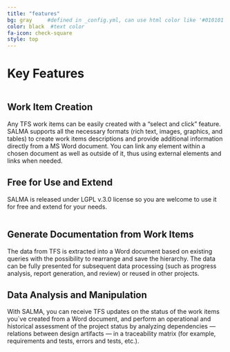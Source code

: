 ```yaml
---
title: "features"
bg: gray     #defined in _config.yml, can use html color like '#010101'
color: black  #text color
fa-icon: check-square
style: top
---
```

# Key Features



<div class='half column'>
	<h2>Work Item Creation</h2>
	<p>Any TFS work items can be easily created with a “select and click” feature. SALMA supports all the necessary formats (rich text, images, graphics, and tables) to create work items descriptions and provide additional information directly from a MS Word document. You can link any element within a chosen document as well as outside of it, thus using external elements and links when needed.</p>
	<h2>Free for Use and Extend</h2>
	<p>SALMA is released under LGPL v.3.0 license so you are welcome to use it for free and extend for your needs.</p>
</div>

<div class='half column'>
	<h2>Generate Documentation from Work Items</h2>
	<p>The data from TFS is extracted into a Word document based on existing queries with the possibility to rearrange and save the hierarchy. The data can be fully presented for subsequent data processing (such as progress analysis, report generation, and review) or reused in other projects.</p>
	<h2>Data Analysis and Manipulation</h2>
	<p>With SALMA, you can receive TFS updates on the status of the work items you`ve created from a Word document, and perform an operational and historical assessment of the project status by analyzing dependencies — relations between design artifacts — in a traceability matrix (for example, requirements and tests, errors and tests, etc.).</p>
</div>